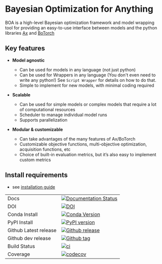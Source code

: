 # Bayesian Optimization for Anything
BOA is a high-level Bayesian optimization framework and model wrapping tool for providing an easy-to-use interface
between models and the python libraries [Ax](https://ax.dev) and [BoTorch](https://botorch.org)

## Key features

- **Model agnostic**

    - Can be used for models in any language (not just python)
    - Can be used for Wrappers in any language (You don't even need to write any python!) See `Script Wrapper` for details on how to do that.
    - Simple to implement for new models, with minimal coding required

- **Scalable**

  - Can be used for simple models or complex models that require a lot of computational resources
  - Scheduler to manage individual model runs
  - Supports parallelization

- **Modular & customizable**

  - Can take advantages of the many features of Ax/BoTorch
  - Customizable objective functions, multi-objective optimization, acquisition functions, etc
  - Choice of built-in evaluation metrics, but it’s also easy to implement custom metrics




## Install requirements

- see [installation guide](https://pyboa.readthedocs.io/en/latest/user_guide/getting_started.html#installation) 

|                       |                                                                                                                                                                 |
|-----------------------|-----------------------------------------------------------------------------------------------------------------------------------------------------------------|
| Docs                  | [![Documentation Status](https://readthedocs.org/projects/pyboa/badge/?version=latest)](https://pyboa.readthedocs.io/en/latest/?badge=latest)                   |
| DOI                   | [![DOI](https://zenodo.org/badge/480579470.svg)](https://zenodo.org/badge/latestdoi/480579470)                                                                  |
| Conda Install         | [![Conda Version](https://anaconda.org/conda-forge/boa-framework/badges/version.svg)](https://anaconda.org/conda-forge/boa-framework)                           |
| PyPI Install          | [![PyPI version](https://badge.fury.io/py/boa-framework.svg)](https://badge.fury.io/py/boa-framework)                                                           |
| Github Latest release | [![Github release](https://img.shields.io/github/release/madeline-scyphers/boa.svg?label=tag&colorB=11ccbb)](https://github.com/madeline-scyphers/boa/releases) |
| Github dev release    | [![Github tag](https://img.shields.io/github/v/tag/madeline-scyphers/boa.svg?label=tag&colorB=11ccbb)](https://github.com/madeline-scyphers/boa/tags)           |
| Build Status          | [![ci](https://github.com/madeline-scyphers/boa/actions/workflows/CI.yaml/badge.svg)](https://github.com/madeline-scyphers/boa/actions/workflows/CI.yaml)       |
| Coverage              | [![codecov](https://codecov.io/gh/madeline-scyphers/boa/branch/main/graph/badge.svg)](https://codecov.io/gh/madeline-scyphers/boa)                              |
